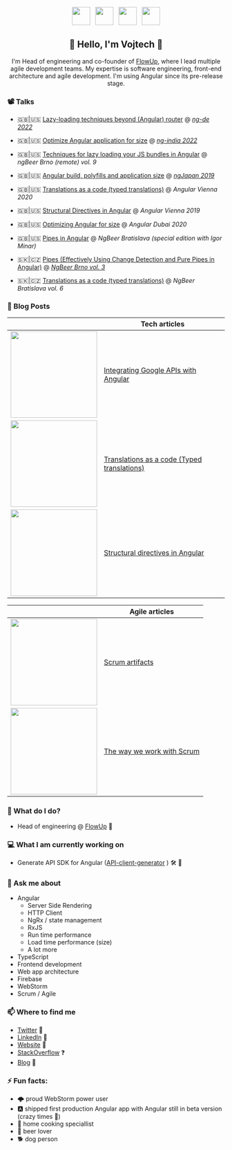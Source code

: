 <p align='center'>
<a href="https://www.linkedin.com/in/vojtechmasek/"><img height="42" src="https://user-images.githubusercontent.com/7274335/104812082-1cb80b80-5800-11eb-9c82-afc728e0be2a.png"></a>&nbsp;&nbsp;
<a href="https://medium.com/@vmasek"><img height="42" src="https://user-images.githubusercontent.com/7274335/104812083-1d50a200-5800-11eb-9d11-00ca7e3f10da.png"></a>&nbsp;&nbsp;
<a href="https://stackoverflow.com/users/3833314/vojtech"><img height="42" src="https://user-images.githubusercontent.com/7274335/104812084-1d50a200-5800-11eb-84b6-37aa65a45baf.png"></a>&nbsp;&nbsp;
<a href="https://twitter.com/VojtechMasek"><img height="42" src="https://user-images.githubusercontent.com/7274335/104812085-1de93880-5800-11eb-9cfc-4e0cea65629e.png"></a>
</p>

<h2 align="center">👋 Hello, I'm Vojtech 👋</h2>
<p align="center">I'm Head of engineering and co-founder of <a href="https://flowup.cz/en">FlowUp<a>, where I lead multiple agile development teams. My expertise is software engineering, front-end architecture and agile development. I'm using Angular since its pre-release stage.</p>

### 📽️ Talks
- 🇬🇧|🇺🇸 [Lazy-loading techniques beyond (Angular) router]( https://www.youtube.com/watch?v=bg4bdqurTnM) @ *[ng-de 2022](https://ng-de.org/)*
  
- 🇬🇧|🇺🇸 [Optimize Angular application for size](https://www.youtube.com/watch?v=_Fw4B6zCHtE) @ *[ng-india 2022](https://www.ng-ind.com/)*
  
- 🇬🇧|🇺🇸 [Techniques for lazy loading your JS bundles in Angular](https://youtu.be/diYL_mgU_jI?t=6623) @ *ngBeer Brno (remote) vol. 9*
  
- 🇬🇧|🇺🇸 [Angular build, polyfills and application size](https://youtu.be/R0ZVW0Dm1Dk) @ *[ngJapan 2019](https://2019.ngjapan.org/#speakers)*

- 🇬🇧|🇺🇸 [Translations as a code (typed translations)](https://youtu.be/2pntJ0yzV1Y) @ *Angular Vienna 2020*

- 🇬🇧|🇺🇸 [Structural Directives in Angular](https://youtu.be/TBcAXgsVFtM) @ *Angular Vienna 2019*

- 🇬🇧|🇺🇸 [Optimizing Angular for size](https://www.youtube.com/watch?v=vm8kO7Wf2Mo) @ *Angular Dubai 2020*

- 🇬🇧|🇺🇸 [Pipes in Angular](https://youtu.be/YdQNtdsm_C0?t=558) @ *NgBeer Bratislava (special edition with Igor Minar)*

- 🇸🇰|🇨🇿 [Pipes (Effectively Using Change Detection and Pure Pipes in Angular)](https://youtu.be/6kklkl5r-TY) @ *[NgBeer Brno vol. 3](https://flowup.cz/ng-beer/brno/3)*

- 🇸🇰|🇨🇿 [Translations as a code (typed translations)](https://youtu.be/u9nWFcWd8mU) @ *NgBeer Bratislava vol. 6*

  
  
### 📰 Blog Posts
||Tech articles|
|---|---|
|<a href="https://medium.com/angular-in-depth/google-apis-with-angular-214fadb8fbc5"><img width="200" src="https://user-images.githubusercontent.com/7274335/104813141-97d0f000-5807-11eb-8418-518fec60cc26.jpg"></a>|[Integrating Google APIs with Angular](https://medium.com/angular-in-depth/google-apis-with-angular-214fadb8fbc5)|
|<a href="https://medium.com/angular-in-depth/angular-typed-translations-29353f0a60bc"><img width="200" src="https://user-images.githubusercontent.com/7274335/104813346-e337ce00-5808-11eb-9637-53d5071edaf5.png"></a>|[Translations as a code (Typed translations)](https://medium.com/angular-in-depth/angular-typed-translations-29353f0a60bc)|
|<a href="https://itnext.io/angular-structural-directives-b54ea21b39a7"><img width="200" src="https://user-images.githubusercontent.com/7274335/104813377-22661f00-5809-11eb-858c-b60574ebea5a.png"></a>|[Structural directives in Angular](https://itnext.io/angular-structural-directives-b54ea21b39a7)|

||Agile articles|
|---|---|
|<a href="https://flowup.cz/en/article/scrum-artifact-documents"><img width="200" src="https://user-images.githubusercontent.com/7274335/104813517-eaaba700-5809-11eb-8c1b-5bc83f4b5e97.png"></a>|[Scrum artifacts](https://flowup.cz/en/article/scrum-artifact-documents)|
|<a href="https://flowup.cz/en/article/everything-you-always-wanted-to-know-about-the-way-we-work-with-scrum"><img width="200" src="https://user-images.githubusercontent.com/7274335/104813517-eaaba700-5809-11eb-8c1b-5bc83f4b5e97.png"></a>|[The way we work with Scrum](https://flowup.cz/en/article/everything-you-always-wanted-to-know-about-the-way-we-work-with-scrum)|

### 💼 What do I do?
- Head of engineering @ [FlowUp](https://flowup.cz/en) 💼

### 💻 What I am currently working on
- Generate API SDK for Angular ([API-client-generator](https://github.com/flowup/api-client-generator) ) 🛠️ 🚀

### 💬 Ask me about
- Angular
  - Server Side Rendering
  - HTTP Client
  - NgRx / state management
  - RxJS
  - Run time performance
  - Load time performance (size)
  - A lot more
- TypeScript
- Frontend development
- Web app architecture
- Firebase
- WebStorm
- Scrum / Agile

### 📫 Where to find me
- [Twitter](https://twitter.com/stephenajulu) 🐤
- [LinkedIn](https://linkedin.com/in/stephenajulu) 💼
- [Website](https://flowup.cz/en) 🔗
- [StackOverflow](https://stackoverflow.com/users/3833314/vojtech) ❓
- [Blog](https://medium.com/@vmasek) 📰

### ⚡ Fun facts:
 - 🌩️ proud WebStorm power user
 - 🅰️ shipped first production Angular app with Angular still in beta version (crazy times 🤪)
 - 🍲 home cooking speciallist 
 - 🍺 beer lover
 - 🐕 dog person

